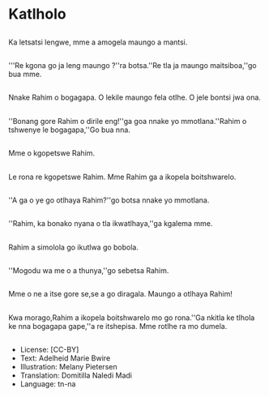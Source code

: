 # Katlholo

##
Ka letsatsi lengwe, mme a amogela maungo a mantsi.

##
'''Re kgona go ja leng maungo ?''ra botsa.''Re tla ja maungo maitsiboa,''go bua mme.

##
Nnake Rahim o bogagapa. O lekile maungo fela otlhe. O jele bontsi jwa ona.

##
''Bonang gore Rahim o dirile eng!''ga goa nnake yo mmotlana.''Rahim o tshwenye le bogagapa,''Go bua nna.

##
Mme o kgopetswe Rahim.

##
Le rona re kgopetswe Rahim. Mme Rahim ga a ikopela boitshwarelo.

##
''A ga o ye go otlhaya Rahim?''go botsa nnake yo mmotlana.

##
''Rahim, ka bonako nyana o tla ikwatlhaya,''ga kgalema mme.

##
Rahim a simolola go ikutlwa go bobola.

##
''Mogodu wa me o a thunya,''go sebetsa Rahim.

##
Mme o ne a itse gore se,se a go diragala. Maungo a otlhaya Rahim!

##
Kwa morago,Rahim a ikopela boitshwarelo mo go rona.''Ga nkitla ke tlhola ke nna bogagapa gape,''a re itshepisa. Mme rotlhe ra mo dumela.

##
* License: [CC-BY]
* Text: Adelheid Marie Bwire
* Illustration: Melany Pietersen
* Translation: Domitilla Naledi Madi
* Language: tn-na

